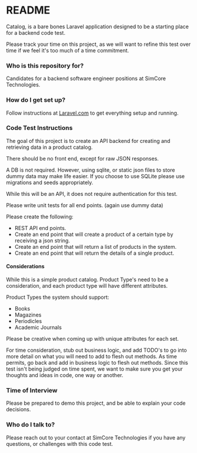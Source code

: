 # README #

Catalog, is a bare bones Laravel application designed to be a starting place for a backend code test.

Please track your time on this project, as we will want to refine this test over time if we feel it's too much of a time commitment.

### Who is this repository for? ###

Candidates for a backend software engineer positions at SimCore Technologies.

### How do I get set up? ###

Follow instructions at [Laravel.com](https://laravel.com/docs/5.4) to get everything setup and running.

### Code Test Instructions ###

The goal of this project is to create an API backend for creating and retrieving data in a product catalog. 

There should be no front end, except for raw JSON responses. 

A DB is not required. However, using sqlite, or static json files to store dummy data may make life easier. 
If you choose to use SQLite please use migrations and seeds appropriately.

While this will be an API, it does not require authentication for this test.

Please write unit tests for all end points. (again use dummy data)

Please create the following:

* REST API end points.
* Create an end point that will create a product of a certain type by receiving a json string.
* Create an end point that will return a list of products in the system. 
* Create an end point that will return the details of a single product.

#### Considerations ####

While this is a simple product catalog. Product Type's need to be a consideration, and each product type will have different attributes.

Product Types the system should support:

* Books
* Magazines
* Periodicles
* Academic Journals

Please be creative when coming up with unique attributes for each set.

For time consideration, stub out business logic, and add TODO's to go into more detail on what you will need to add to flesh out methods.
As time permits, go back and add in business logic to flesh out methods. Since this test isn't being judged on time spent, we want to make sure you get your thoughts and ideas in code, one way or another.

### Time of Interview ###

Please be prepared to demo this project, and be able to explain your code decisions.

### Who do I talk to? ###

Please reach out to your contact at SimCore Technologies if you have any questions, or challenges with this code test.